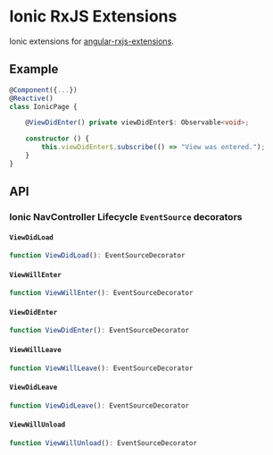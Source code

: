 # Ionic RxJS Extensions

Ionic extensions for [angular-rxjs-extensions](https://github.com/lVlyke/angular-rxjs-extensions).

## Example

```ts
@Component({...})
@Reactive()
class IonicPage {

    @ViewDidEnter() private viewDidEnter$: Observable<void>;

    constructor () {
        this.viewDidEnter$.subscribe(() => "View was entered.");
    }
}
```

## API

### Ionic NavController Lifecycle ```EventSource``` decorators

#### ```ViewDidLoad```

```ts
function ViewDidLoad(): EventSourceDecorator
```

#### ```ViewWillEnter```

```ts
function ViewWillEnter(): EventSourceDecorator
```

#### ```ViewDidEnter```

```ts
function ViewDidEnter(): EventSourceDecorator
```

#### ```ViewWillLeave```

```ts
function ViewWillLeave(): EventSourceDecorator
```

#### ```ViewDidLeave```

```ts
function ViewDidLeave(): EventSourceDecorator
```

#### ```ViewWillUnload```

```ts
function ViewWillUnload(): EventSourceDecorator
```